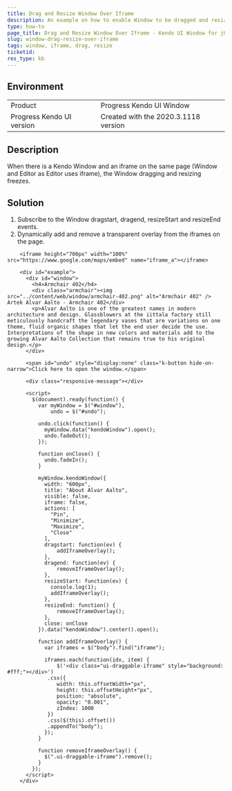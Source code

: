 ```yaml
---
title: Drag and Resize Window Over Iframe
description: An example on how to enable Window to be dragged and resized over iframe elements.
type: how-to
page_title: Drag and Resize Window Over Iframe - Kendo UI Window for jQuery
slug: window-drag-resize-over-iframe
tags: window, iframe, drag, resize
ticketid:
res_type: kb
---
```


## Environment

<table>
 <tr>
  <td>Product</td>
  <td>Progress Kendo UI Window</td>
 </tr>
 <tr>
  <td>Progress Kendo UI version</td>
  <td>Created with the 2020.3.1118 version</td>
 </tr>
</table>

## Description

When there is a Kendo Window and an iframe on the same page (Window and Editor as Editor uses iframe), the Window dragging and resizing freezes.

## Solution

1. Subscribe to the Window dragstart, dragend, resizeStart and resizeEnd events.
1. Dynamically add and remove a transparent overlay from the iframes on the page.

```dojo
    <iframe height="700px" width="100%" src="https://www.google.com/maps/embed" name="iframe_a"></iframe>

    <div id="example">
      <div id="window">
        <h4>Armchair 402</h4>
        <div class="armchair"><img src="../content/web/window/armchair-402.png" alt="Armchair 402" /> Artek Alvar Aalto - Armchair 402</div>
        <p>Alvar Aalto is one of the greatest names in modern architecture and design. Glassblowers at the iittala factory still meticulously handcraft the legendary vases that are variations on one theme, fluid organic shapes that let the end user decide the use. Interpretations of the shape in new colors and materials add to the growing Alvar Aalto Collection that remains true to his original design.</p>
      </div>

      <span id="undo" style="display:none" class="k-button hide-on-narrow">Click here to open the window.</span>

      <div class="responsive-message"></div>

      <script>
        $(document).ready(function() {
          var myWindow = $("#window"),
              undo = $("#undo");

          undo.click(function() {
            myWindow.data("kendoWindow").open();
            undo.fadeOut();
          });

          function onClose() {
            undo.fadeIn();
          }

          myWindow.kendoWindow({
            width: "600px",
            title: "About Alvar Aalto",
            visible: false,
            iframe: false,
            actions: [
              "Pin",
              "Minimize",
              "Maximize",
              "Close"
            ],
            dragstart: function(ev) {
            	addIframeOverlay();
            },
            dragend: function(ev) {
            	removeIframeOverlay();
            },
            resizeStart: function(ev) {
              console.log(1);
              addIframeOverlay();
            },
            resizeEnd: function() {
            	removeIframeOverlay();
            },
            close: onClose
          }).data("kendoWindow").center().open();

          function addIframeOverlay() {
          	var iframes = $("body").find("iframe");

            iframes.each(function(idx, item) {
            	$('<div class="ui-draggable-iframe" style="background: #fff;"></div>')
             .css({
                width: this.offsetWidth+"px",
                height: this.offsetHeight+"px",
                position: "absolute",
                opacity: "0.001",
                zIndex: 1000
             })
             .css($(this).offset())
             .appendTo("body");
            });
          }

          function removeIframeOverlay() {
          	$(".ui-draggable-iframe").remove();
          }
        });
      </script>
    </div>
```

